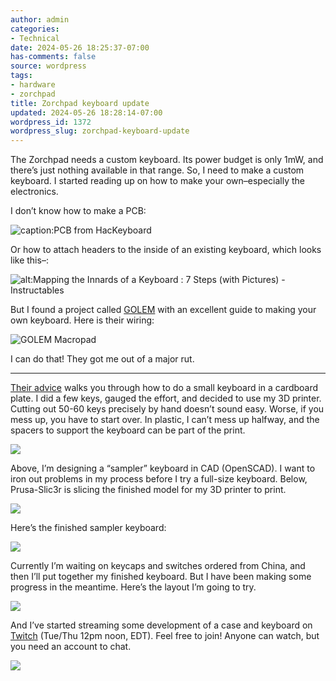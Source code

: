 ```yaml
---
author: admin
categories:
- Technical
date: 2024-05-26 18:25:37-07:00
has-comments: false
source: wordpress
tags:
- hardware
- zorchpad
title: Zorchpad keyboard update
updated: 2024-05-26 18:28:14-07:00
wordpress_id: 1372
wordpress_slug: zorchpad-keyboard-update
---
```

The Zorchpad needs a custom keyboard. Its power budget is only 1mW, and there’s just nothing available in that range. So, I need to make a custom keyboard. I started reading up on how to make your own–especially the electronics.

I don’t know how to make a PCB:

![caption:PCB from HacKeyboard](/wp-content/uploads/2024/05/image-1.png)

Or how to attach headers to the inside of an existing keyboard, which looks like this–:

![alt:Mapping the Innards of a Keyboard : 7 Steps (with Pictures) - Instructables](https://content.instructables.com/FOM/VMTN/HZN0VZGV/FOMVMTNHZN0VZGV.jpg?auto=webp&frame=1&width=2100)

But I found a project called [GOLEM](https://golem.hu/guide/keyboard-build-logs/) with an excellent guide to making your own keyboard. Here is their wiring:

![GOLEM Macropad](/wp-content/uploads/2024/05/image.png)

I can do that! They got me out of a major rut.

---

[Their advice](https://golem.hu/guide/first-macropad) walks you through how to do a small keyboard in a cardboard plate. I did a few keys, gauged the effort, and decided to use my 3D printer. Cutting out 50-60 keys precisely by hand doesn’t sound easy. Worse, if you mess up, you have to start over. In plastic, I can’t mess up halfway, and the spacers to support the keyboard can be part of the print.

[![](/wp-content/uploads/2024/05/2024-05-20-233106_2560x1440_scrot-1024x576.png)](/wp-content/uploads/2024/05/2024-05-20-233106_2560x1440_scrot.png)

Above, I’m designing a “sampler” keyboard in CAD (OpenSCAD). I want to iron out problems in my process before I try a full-size keyboard. Below, Prusa-Slic3r is slicing the finished model for my 3D printer to print.

[![](/wp-content/uploads/2024/05/2024-05-20-235849_1920x1080_scrot-1024x576.png)](/wp-content/uploads/2024/05/2024-05-20-235849_1920x1080_scrot.png)

Here’s the finished sampler keyboard:

[![](/wp-content/uploads/2024/05/tiny_keyboard2-1-1024x747.jpg)](/wp-content/uploads/2024/05/tiny_keyboard2-1.jpg)

Currently I’m waiting on keycaps and switches ordered from China, and then I’ll put together my finished keyboard. But I have been making some progress in the meantime. Here’s the layout I’m going to try.

[![](/wp-content/uploads/2024/05/keyboard57.png)](/wp-content/uploads/2024/05/keyboard57.png)

And I’ve started streaming some development of a case and keyboard on [Twitch](https://www.twitch.tv/za3k) (Tue/Thu 12pm noon, EDT). Feel free to join! Anyone can watch, but you need an account to chat.

[![](/wp-content/uploads/2024/05/stream-1024x576.png)](/wp-content/uploads/2024/05/stream.png)
